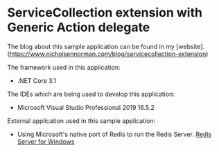 # ServiceCollection extension with Generic Action delegate
The blog about this sample application can be found in my [website].(https://www.nicholsennorman.com/blog/servicecollection-extension)

The framework used in this application:
* .NET Core 3.1

The IDEs which are being used to develop this application:
* Microsoft Visual Studio Professional 2019 16.5.2

External application used in this sample application:
* Using Microsoft's native port of Redis to run the Redis Server. [Redis Server for Windows](https://github.com/ServiceStack/redis-windows)
